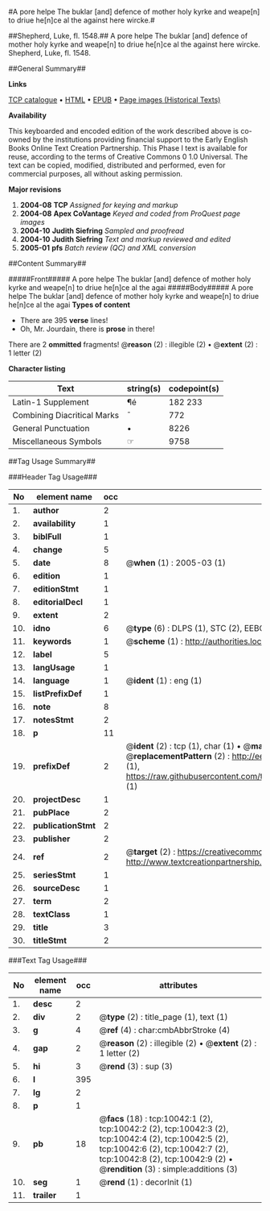 #A pore helpe The buklar [and] defence of mother holy kyrke and weape[n] to driue he[n]ce al the against here wircke.#

##Shepherd, Luke, fl. 1548.##
A pore helpe The buklar [and] defence of mother holy kyrke and weape[n] to driue he[n]ce al the against here wircke.
Shepherd, Luke, fl. 1548.

##General Summary##

**Links**

[TCP catalogue](http://www.ota.ox.ac.uk/tcp/)  • 
[HTML](http://tei.it.ox.ac.uk/tcp/Texts-HTML/free/A02/A02911.html)  • 
[EPUB](http://tei.it.ox.ac.uk/tcp/Texts-EPUB/free/A02/A02911.epub) • 
[Page images (Historical Texts)](https://data.historicaltexts.jisc.ac.uk/view?pubId=eebo-99845157e&pageId=eebo-99845157e-10042-1)

**Availability**

This keyboarded and encoded edition of the
	       work described above is co-owned by the institutions
	       providing financial support to the Early English Books
	       Online Text Creation Partnership. This Phase I text is
	       available for reuse, according to the terms of Creative
	       Commons 0 1.0 Universal. The text can be copied,
	       modified, distributed and performed, even for
	       commercial purposes, all without asking permission.

**Major revisions**

1. __2004-08__ __TCP__ *Assigned for keying and markup*
1. __2004-08__ __Apex CoVantage__ *Keyed and coded from ProQuest page images*
1. __2004-10__ __Judith Siefring__ *Sampled and proofread*
1. __2004-10__ __Judith Siefring__ *Text and markup reviewed and edited*
1. __2005-01__ __pfs__ *Batch review (QC) and XML conversion*

##Content Summary##

#####Front#####
A pore helpe The buklar [and] defence of mother holy kyrke and weape[n] to driue he[n]ce al the agai
#####Body#####
A pore helpe The buklar [and] defence of mother holy kyrke and weape[n] to driue he[n]ce al the agai
**Types of content**

  * There are 395 **verse** lines!
  * Oh, Mr. Jourdain, there is **prose** in there!

There are 2 **ommitted** fragments! 
 @__reason__ (2) : illegible (2)  •  @__extent__ (2) : 1 letter (2)

**Character listing**


|Text|string(s)|codepoint(s)|
|---|---|---|
|Latin-1 Supplement|¶é|182 233|
|Combining             Diacritical Marks|̄|772|
|General Punctuation|•|8226|
|Miscellaneous Symbols|☞|9758|

##Tag Usage Summary##

###Header Tag Usage###

|No|element name|occ|attributes|
|---|---|---|---|
|1.|__author__|2||
|2.|__availability__|1||
|3.|__biblFull__|1||
|4.|__change__|5||
|5.|__date__|8| @__when__ (1) : 2005-03 (1)|
|6.|__edition__|1||
|7.|__editionStmt__|1||
|8.|__editorialDecl__|1||
|9.|__extent__|2||
|10.|__idno__|6| @__type__ (6) : DLPS (1), STC (2), EEBO-CITATION (1), PROQUEST (1), VID (1)|
|11.|__keywords__|1| @__scheme__ (1) : http://authorities.loc.gov/ (1)|
|12.|__label__|5||
|13.|__langUsage__|1||
|14.|__language__|1| @__ident__ (1) : eng (1)|
|15.|__listPrefixDef__|1||
|16.|__note__|8||
|17.|__notesStmt__|2||
|18.|__p__|11||
|19.|__prefixDef__|2| @__ident__ (2) : tcp (1), char (1)  •  @__matchPattern__ (2) : ([0-9\-]+):([0-9IVX]+) (1), (.+) (1)  •  @__replacementPattern__ (2) : http://eebo.chadwyck.com/downloadtiff?vid=$1&page=$2 (1), https://raw.githubusercontent.com/textcreationpartnership/Texts/master/tcpchars.xml#$1 (1)|
|20.|__projectDesc__|1||
|21.|__pubPlace__|2||
|22.|__publicationStmt__|2||
|23.|__publisher__|2||
|24.|__ref__|2| @__target__ (2) : https://creativecommons.org/publicdomain/zero/1.0/ (1), http://www.textcreationpartnership.org/docs/. (1)|
|25.|__seriesStmt__|1||
|26.|__sourceDesc__|1||
|27.|__term__|2||
|28.|__textClass__|1||
|29.|__title__|3||
|30.|__titleStmt__|2||


###Text Tag Usage###

|No|element name|occ|attributes|
|---|---|---|---|
|1.|__desc__|2||
|2.|__div__|2| @__type__ (2) : title_page (1), text (1)|
|3.|__g__|4| @__ref__ (4) : char:cmbAbbrStroke (4)|
|4.|__gap__|2| @__reason__ (2) : illegible (2)  •  @__extent__ (2) : 1 letter (2)|
|5.|__hi__|3| @__rend__ (3) : sup (3)|
|6.|__l__|395||
|7.|__lg__|2||
|8.|__p__|1||
|9.|__pb__|18| @__facs__ (18) : tcp:10042:1 (2), tcp:10042:2 (2), tcp:10042:3 (2), tcp:10042:4 (2), tcp:10042:5 (2), tcp:10042:6 (2), tcp:10042:7 (2), tcp:10042:8 (2), tcp:10042:9 (2)  •  @__rendition__ (3) : simple:additions (3)|
|10.|__seg__|1| @__rend__ (1) : decorInit (1)|
|11.|__trailer__|1||
